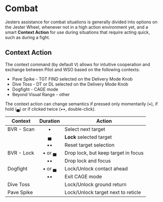 # Combat

Jesters assistance for combat situations is generally divided into options on
the Jester Wheel, whenever not in a high action environment yet, and a smart
**Context Action** for use during situations that require acting quick, such as
during a fight.

## Context Action

The context command (by default <kbd>V</kbd>) allows for intuitive cooperation
and exchange between Pilot and WSO based on the following contexts:

- Pave Spike - TGT FIND selected on the Delivery Mode Knob
- Dive Toss - DT or DL selected on the Delivery Mode Knob
- Dogfight - CAGE mode
- Beyond Visual Range - other

The context action can change semantics if pressed only momentarily (•),
if hold (▄) or if clicked twice (••, double-click).

| Context    | Duration   | Action                              |
| ---------- | :--------: | ----------------------------------- |
| BVR - Scan |    •       | Select next target                  |
|            |    ▄       | **Lock** selected target            |
|            |    ••      | Reset target selection              |
| BVR - Lock |   • or ▄   | Drop lock, but keep target in focus |
|            |    ••      | Drop lock and focus                 |
| Dogfight   |   • or ▄   | Lock/Unlock contact ahead           |
|            |    ••      | Exit CAGE mode                      |
| Dive Toss  |            | Lock/Unlock ground return           |
| Pave Spike |            | Lock/Unlock target next to reticle  |
